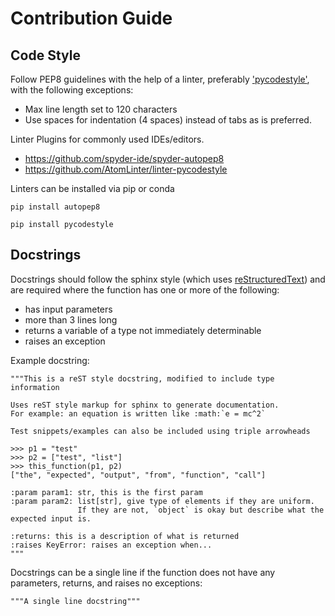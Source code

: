 # Contribution Guide

## Code Style

Follow PEP8 guidelines with the help of a linter, preferably ['pycodestyle'](http://pycodestyle.readthedocs.io/en/latest/),
with the following exceptions:

* Max line length set to 120 characters
* Use spaces for indentation (4 spaces) instead of tabs as is preferred.

Linter Plugins for commonly used IDEs/editors.

* https://github.com/spyder-ide/spyder-autopep8
* https://github.com/AtomLinter/linter-pycodestyle

Linters can be installed via pip or conda

`pip install autopep8`

`pip install pycodestyle`

## Docstrings

Docstrings should follow the sphinx style (which uses [reStructuredText](http://www.sphinx-doc.org/en/master/rest.html))
and are required where the function has one or more of the following:

* has input parameters
* more than 3 lines long
* returns a variable of a type not immediately determinable
* raises an exception

Example docstring:

```
"""This is a reST style docstring, modified to include type information

Uses reST style markup for sphinx to generate documentation.
For example: an equation is written like :math:`e = mc^2`

Test snippets/examples can also be included using triple arrowheads

>>> p1 = "test"
>>> p2 = ["test", "list"]
>>> this_function(p1, p2)
["the", "expected", "output", "from", "function", "call"]

:param param1: str, this is the first param
:param param2: list[str], give type of elements if they are uniform.
               If they are not, `object` is okay but describe what the expected input is.

:returns: this is a description of what is returned
:raises KeyError: raises an exception when...
"""
```

Docstrings can be a single line if the function does not have any parameters, returns, and raises no exceptions:

```
"""A single line docstring"""
```
